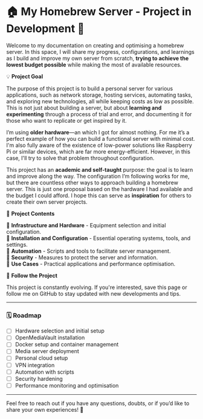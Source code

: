 # 🏠 My Homebrew Server - Project in Development 🚀

Welcome to my documentation on creating and optimising a homebrew server. In this space, I will share my progress, configurations, and learnings as I build and improve my own server from scratch, **trying to achieve the lowest budget possible** while making the most of available resources.

💡 **Project Goal**

The purpose of this project is to build a personal server for various applications, such as network storage, hosting services, automating tasks, and exploring new technologies, all while keeping costs as low as possible. This is not just about building a server, but about **learning and experimenting** through a process of trial and error, and documenting it for those who want to replicate or get inspired by it.

I’m using **older hardware**—an which I got for almost nothing. For me it’s a perfect example of how you can build a functional server with minimal cost. I'm also fully aware of the existence of low-power solutions like Raspberry Pi or similar devices, which are far more energy-efficient. However, in this case, I'll try to solve that problem throughout configuration.

This project has an **academic and self-taught** purpose: the goal is to learn and improve along the way. The configuration I’m following works for me, but there are countless other ways to approach building a homebrew server. This is just one proposal based on the hardware I had available and the budget I could afford. I hope this can serve as **inspiration** for others to create their own server projects.

📌 **Project Contents**

🔹 **Infrastructure and Hardware** - Equipment selection and initial configuration.  
🔹 **Installation and Configuration** - Essential operating systems, tools, and settings.  
🔹 **Automation** - Scripts and tools to facilitate server management.  
🔹 **Security** - Measures to protect the server and information.  
🔹 **Use Cases** - Practical applications and performance optimisation.

📡 **Follow the Project**

This project is constantly evolving. If you're interested, save this page or follow me on GitHub to stay updated with new developments and tips.

---

### 🗓 **Roadmap**

- [ ] Hardware selection and initial setup  
- [ ] OpenMediaVault installation  
- [ ] Docker setup and container management  
- [ ] Media server deployment  
- [ ] Personal cloud setup  
- [ ] VPN integration  
- [ ] Automation with scripts  
- [ ] Security hardening  
- [ ] Performance monitoring and optimisation

---

Feel free to reach out if you have any questions, doubts, or if you’d like to share your own experiences! 💬

